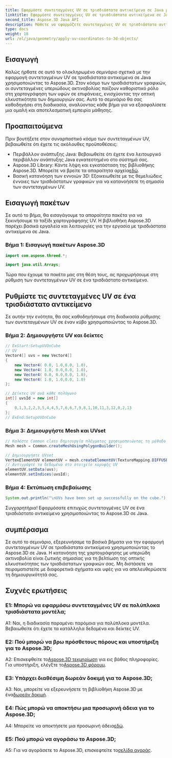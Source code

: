 ```yaml
---
title: Εφαρμόστε συντεταγμένες UV σε τρισδιάστατα αντικείμενα σε Java με το Aspose.3D
linktitle: Εφαρμόστε συντεταγμένες UV σε τρισδιάστατα αντικείμενα σε Java με το Aspose.3D
second_title: Aspose.3D Java API
description: Μάθετε να εφαρμόζετε συντεταγμένες UV σε τρισδιάστατα αντικείμενα σε Java με το Aspose.3D. Αναβαθμίστε τα γραφικά σας με αυτόν τον οδηγό βήμα προς βήμα.
type: docs
weight: 18
url: /el/java/geometry/apply-uv-coordinates-to-3d-objects/
---
```

## Εισαγωγή

Καλώς ήρθατε σε αυτό το ολοκληρωμένο σεμινάριο σχετικά με την εφαρμογή συντεταγμένων UV σε τρισδιάστατα αντικείμενα σε Java χρησιμοποιώντας το Aspose.3D. Στον κόσμο των τρισδιάστατων γραφικών, οι συντεταγμένες υπεριώδους ακτινοβολίας παίζουν καθοριστικό ρόλο στη χαρτογράφηση των υφών σε επιφάνειες, ενισχύοντας την οπτική ελκυστικότητα των δημιουργιών σας. Αυτό το σεμινάριο θα σας καθοδηγήσει στη διαδικασία, αναλύοντας κάθε βήμα για να εξασφαλίσετε μια ομαλή και αποτελεσματική εμπειρία μάθησης.

## Προαπαιτούμενα

Πριν βουτήξετε στον συναρπαστικό κόσμο των συντεταγμένων UV, βεβαιωθείτε ότι έχετε τις ακόλουθες προϋποθέσεις:

- Περιβάλλον ανάπτυξης Java: Βεβαιωθείτε ότι έχετε ένα λειτουργικό περιβάλλον ανάπτυξης Java εγκατεστημένο στο σύστημά σας.
-  Aspose.3D Library: Κάντε λήψη και εγκατάσταση της βιβλιοθήκης Aspose.3D. Μπορείτε να βρείτε τα απαραίτητα αρχεία[εδώ](https://releases.aspose.com/3d/java/).
- Βασική κατανόηση των εννοιών 3D: Εξοικειωθείτε με τις θεμελιώδεις έννοιες των τρισδιάστατων γραφικών για να κατανοήσετε τη σημασία των συντεταγμένων UV.

## Εισαγωγή πακέτων

Σε αυτό το βήμα, θα εισαγάγουμε τα απαραίτητα πακέτα για να ξεκινήσουμε το ταξίδι χαρτογράφησης UV. Η βιβλιοθήκη Aspose.3D παρέχει βασικά εργαλεία και λειτουργίες για την εργασία με τρισδιάστατα αντικείμενα σε Java.

### Βήμα 1: Εισαγωγή πακέτων Aspose.3D

```java
import com.aspose.threed.*;

import java.util.Arrays;
```

Τώρα που έχουμε τα πακέτα μας στη θέση τους, ας προχωρήσουμε στη ρύθμιση των συντεταγμένων UV σε ένα τρισδιάστατο αντικείμενο.

## Ρυθμίστε τις συντεταγμένες UV σε ένα τρισδιάστατο αντικείμενο

Σε αυτήν την ενότητα, θα σας καθοδηγήσουμε στη διαδικασία ρύθμισης των συντεταγμένων UV σε έναν κύβο χρησιμοποιώντας το Aspose.3D.

### Βήμα 2: Δημιουργήστε UV και δείκτες

```java
// ExStart:SetupUVOnCube
// UV
Vector4[] uvs = new Vector4[]
{
    new Vector4( 0.0, 1.0,0.0, 1.0),
    new Vector4( 1.0, 0.0,0.0, 1.0),
    new Vector4( 0.0, 0.0,0.0, 1.0),
    new Vector4( 1.0, 1.0,0.0, 1.0)
};

// Δείκτες UV ανά κάθε πολύγωνο
int[] uvsId = new int[]
{
    0,1,3,2,2,3,5,4,4,5,7,6,6,7,9,8,1,10,11,3,12,0,2,13
};
// ExEnd:SetupUVOnCube
```

### Βήμα 3: Δημιουργήστε Mesh και UVset

```java
// Καλέστε Common class δημιουργία πλέγματος χρησιμοποιώντας τη μέθοδο δημιουργίας πολυγώνων για να ορίσετε την παρουσία πλέγματος
Mesh mesh = Common.createMeshUsingPolygonBuilder();

// Δημιουργήστε UVset
VertexElementUV elementUV = mesh.createElementUV(TextureMapping.DIFFUSE, MappingMode.POLYGON_VERTEX, ReferenceMode.INDEX_TO_DIRECT);
// Αντιγράψτε τα δεδομένα στο στοιχείο κορυφής UV
elementUV.setData(uvs);
elementUV.setIndices(uvsId);
```

### Βήμα 4: Εκτύπωση επιβεβαίωσης

```java
System.out.println("\nUVs have been set up successfully on the cube.");
```

Συγχαρητήρια! Εφαρμόσατε επιτυχώς συντεταγμένες UV σε ένα τρισδιάστατο αντικείμενο χρησιμοποιώντας το Aspose.3D σε Java.

## συμπέρασμα

Σε αυτό το σεμινάριο, εξερευνήσαμε τα βασικά βήματα για την εφαρμογή συντεταγμένων UV σε τρισδιάστατα αντικείμενα χρησιμοποιώντας το Aspose.3D σε Java. Η κατανόηση της χαρτογράφησης με υπεριώδη ακτινοβολία είναι ζωτικής σημασίας για τη βελτίωση της οπτικής ελκυστικότητας των τρισδιάστατων γραφικών σας. Μη διστάσετε να πειραματιστείτε με διαφορετικά σχήματα και υφές για να απελευθερώσετε τη δημιουργικότητά σας.

## Συχνές ερωτήσεις

### Ε1: Μπορώ να εφαρμόσω συντεταγμένες UV σε πολύπλοκα τρισδιάστατα μοντέλα;

A1: Ναι, η διαδικασία παραμένει παρόμοια για πολύπλοκα μοντέλα. Βεβαιωθείτε ότι έχετε τα κατάλληλα δεδομένα και δείκτες UV.

### Ε2: Πού μπορώ να βρω πρόσθετους πόρους και υποστήριξη για το Aspose.3D;

 A2: Επισκεφθείτε το[Aspose.3D τεκμηρίωση](https://reference.aspose.com/3d/java/) για εις βάθος πληροφορίες. Για υποστήριξη, ελέγξτε το[Aspose.3D φόρουμ](https://forum.aspose.com/c/3d/18).

### Ε3: Υπάρχει διαθέσιμη δωρεάν δοκιμή για το Aspose.3D;

 A3: Ναι, μπορείτε να εξερευνήσετε τη βιβλιοθήκη Aspose.3D με ένα[δωρεάν δοκιμή](https://releases.aspose.com/).

### Ε4: Πώς μπορώ να αποκτήσω μια προσωρινή άδεια για το Aspose.3D;

 A4: Μπορείτε να αποκτήσετε μια προσωρινή άδεια[εδώ](https://purchase.aspose.com/temporary-license/).

### Ε5: Πού μπορώ να αγοράσω το Aspose.3D;

 A5: Για να αγοράσετε το Aspose.3D, επισκεφτείτε το[σελίδα αγοράς](https://purchase.aspose.com/buy).